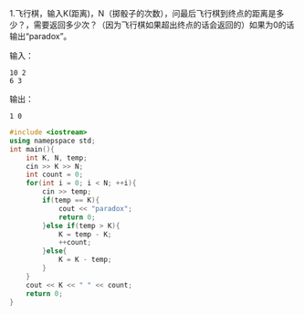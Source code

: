 1.飞行棋，输入K(距离)，N（掷骰子的次数），问最后飞行棋到终点的距离是多少？，需要返回多少次？（因为飞行棋如果超出终点的话会返回的）如果为0的话输出“paradox”。

输入：

```
10 2
6 3
```

输出：

```
1 0
```

```cpp
#include <iostream>
using namepspace std;
int main(){
    int K, N, temp;
    cin >> K >> N;
    int count = 0;
    for(int i = 0; i < N; ++i){
        cin >> temp;
        if(temp == K){
            cout << "paradox";
            return 0;
        }else if(temp > K){
            K = temp - K;
            ++count;
        }else{
            K = K - temp;
        }
    }
    cout << K << " " << count;
    return 0;
}
```

